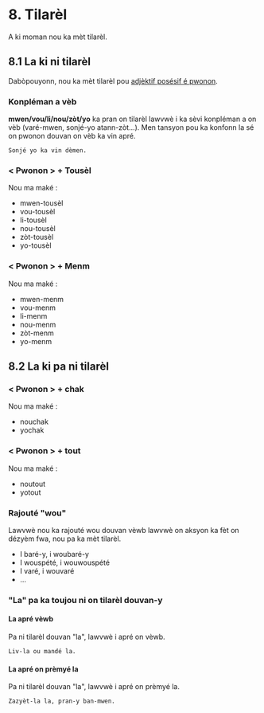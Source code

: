# 8. Tilarèl

A ki moman nou ka mèt tilarèl.

## 8.1 La ki ni tilarèl

Dabòpouyonn, nou ka mèt tilarèl pou [adjèktif posésif é pwonon](posesyon.md).

### Konpléman a vèb

**mwen/vou/li/nou/zòt/yo** ka pran on tilarèl lawvwè i ka sèvi konpléman a on vèb (varé-mwen, sonjé-yo atann-zòt...).
Men tansyon pou ka konfonn la sé on pwonon douvan on vèb ka vin apré.

```
Sonjé yo ka vin dèmen.
```

### &lt; Pwonon &gt; + Tousèl

Nou ma maké :

* mwen-tousèl
* vou-tousèl
* li-tousèl
* nou-tousèl
* zòt-tousèl
* yo-tousèl

### &lt; Pwonon &gt; + Menm

Nou ma maké :

* mwen-menm
* vou-menm
* li-menm
* nou-menm
* zòt-menm
* yo-menm

## 8.2 La ki pa ni tilarèl

### &lt; Pwonon &gt; + chak

Nou ma maké :

* nouchak
* yochak

### &lt; Pwonon &gt; + tout

Nou ma maké :

* noutout
* yotout

### Rajouté "wou"

Lawvwè nou ka rajouté wou douvan vèwb lawvwè on aksyon ka fèt on dézyèm fwa, nou pa ka mèt tilarèl.

* I baré-y, i woubaré-y
* I wouspété, i wouwouspété
* I varé, i wouvaré
* ...

### "La" pa ka toujou ni on tilarèl douvan-y

#### La apré vèwb

Pa ni tilarèl douvan "la", lawvwè i apré on vèwb.

```
Liv-la ou mandé la.
```

#### La apré on prèmyé la

Pa ni tilarèl douvan "la", lawvwè i apré on prèmyé la.

```
Zazyèt-la la, pran-y ban-mwen.
```


